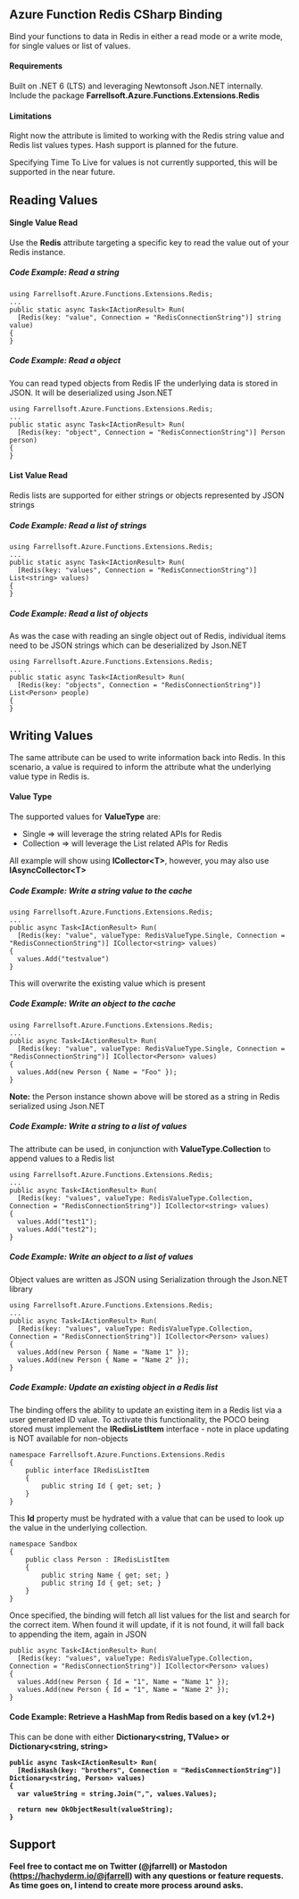 ## Azure Function Redis CSharp Binding
Bind your functions to data in Redis in either a read mode or a write mode, for single values or list of values.

#### Requirements
Built on .NET 6 (LTS) and leveraging Newtonsoft Json.NET internally.
Include the package **Farrellsoft.Azure.Functions.Extensions.Redis**

#### Limitations
Right now the attribute is limited to working with the Redis string value and Redis list values types. Hash support is planned for the future.

Specifying Time To Live for values is not currently supported, this will be supported in the near future.

## Reading Values

#### Single Value Read
Use the **Redis** attribute targeting a specific key to read the value out of your Redis instance.

##### Code Example: Read a string
```
using Farrellsoft.Azure.Functions.Extensions.Redis;
...
public static async Task<IActionResult> Run(
  [Redis(key: "value", Connection = "RedisConnectionString")] string value)
{
}
```

##### Code Example: Read a object
You can read typed objects from Redis IF the underlying data is stored in JSON. It will be deserialized using Json.NET
```
using Farrellsoft.Azure.Functions.Extensions.Redis;
...
public static async Task<IActionResult> Run(
  [Redis(key: "object", Connection = "RedisConnectionString")] Person person)
{
}
```

#### List Value Read
Redis lists are supported for either strings or objects represented by JSON strings

##### Code Example: Read a list of strings
```
using Farrellsoft.Azure.Functions.Extensions.Redis;
...
public static async Task<IActionResult> Run(
  [Redis(key: "values", Connection = "RedisConnectionString")] List<string> values)
{
}
```

##### Code Example: Read a list of objects
As was the case with reading an single object out of Redis, individual items need to be JSON strings which can be deserialized by Json.NET
```
using Farrellsoft.Azure.Functions.Extensions.Redis;
...
public static async Task<IActionResult> Run(
  [Redis(key: "objects", Connection = "RedisConnectionString")] List<Person> people)
{
}
```

## Writing Values
The same attribute can be used to write information back into Redis. In this scenario, a value is required to inform the attribute what the underlying value type in Redis is.

#### Value Type
The supported values for **ValueType** are:
- Single => will leverage the string related APIs for Redis
- Collection => will leverage the List related APIs for Redis

All example will show using **ICollector&lt;T&gt;**, however, you may also use **IAsyncCollector&lt;T&gt;**

##### Code Example: Write a string value to the cache
```
using Farrellsoft.Azure.Functions.Extensions.Redis;
...
public async Task<IActionResult> Run(
  [Redis(key: "value", valueType: RedisValueType.Single, Connection = "RedisConnectionString")] ICollector<string> values)
{
  values.Add("testvalue")
}
```
This will overwrite the existing value which is present

##### Code Example: Write an object to the cache
```
using Farrellsoft.Azure.Functions.Extensions.Redis;
...
public async Task<IActionResult> Run(
  [Redis(key: "value", valueType: RedisValueType.Single, Connection = "RedisConnectionString")] ICollector<Person> values)
{
  values.Add(new Person { Name = "Foo" });
}
```
**Note:** the Person instance shown above will be stored as a string in Redis serialized using Json.NET

##### Code Example: Write a string to a list of values
The attribute can be used, in conjunction with **ValueType.Collection** to append values to a Redis list
```
using Farrellsoft.Azure.Functions.Extensions.Redis;
...
public async Task<IActionResult> Run(
  [Redis(key: "values", valueType: RedisValueType.Collection, Connection = "RedisConnectionString")] ICollector<string> values)
{
  values.Add("test1");
  values.Add("test2");
}
```

##### Code Example: Write an object to a list of values
Object values are written as JSON using Serialization through the Json.NET library
```
using Farrellsoft.Azure.Functions.Extensions.Redis;
...
public async Task<IActionResult> Run(
  [Redis(key: "values", valueType: RedisValueType.Collection, Connection = "RedisConnectionString")] ICollector<Person> values)
{
  values.Add(new Person { Name = "Name 1" });
  values.Add(new Person { Name = "Name 2" });
}
```

##### Code Example: Update an existing object in a Redis list
The binding offers the ability to update an existing item in a Redis list via a user generated ID value. To activate this functionality, the POCO being stored must implement the **IRedisListItem** interface - note in place updating is NOT available for non-objects
```
namespace Farrellsoft.Azure.Functions.Extensions.Redis
{
	public interface IRedisListItem
	{
		public string Id { get; set; }
	}
}
```

This **Id** property must be hydrated with a value that can be used to look up the value in the underlying collection.

```
namespace Sandbox
{
    public class Person : IRedisListItem
    {
        public string Name { get; set; }
        public string Id { get; set; }
    }
}
```

Once specified, the binding will fetch all list values for the list and search for the correct item. When found it will update, if it is not found, it will fall back to appending the item, again in JSON
```
public async Task<IActionResult> Run(
  [Redis(key: "values", valueType: RedisValueType.Collection, Connection = "RedisConnectionString")] ICollector<Person> values)
{
  values.Add(new Person { Id = "1", Name = "Name 1" });
  values.Add(new Person { Id = "1", Name = "Name 2" });
}
```

#### Code Example: Retrieve a HashMap from Redis based on a key (v1.2+)
This can be done with either <strong>Dictionary&lt;string, TValue&gt; or Dictionary&lt;string, string&gt;
```
public async Task<IActionResult> Run(
  [RedisHash(key: "brothers", Connection = "RedisConnectionString")] Dictionary<string, Person> values)
{
  var valueString = string.Join(",", values.Values);

  return new OkObjectResult(valueString);
}
```

## Support
Feel free to contact me on Twitter (@jfarrell) or Mastodon (https://hachyderm.io/@jfarrell) with any questions or feature requests. As time goes on, I intend to create more process around asks.